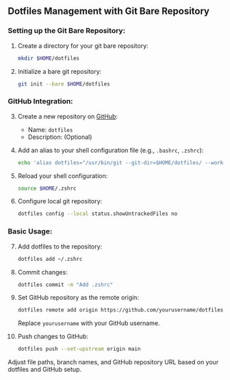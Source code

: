 ## Dotfiles Management with Git Bare Repository

### Setting up the Git Bare Repository:

1. Create a directory for your git bare repository:

    ```bash
    mkdir $HOME/dotfiles
    ```

2. Initialize a bare git repository:

    ```bash
    git init --bare $HOME/dotfiles
    ```

### GitHub Integration:

3. Create a new repository on [GitHub](https://github.com/):

    - Name: `dotfiles`
    - Description: (Optional)

4. Add an alias to your shell configuration file (e.g., `.bashrc`, `.zshrc`):

    ```bash
    echo 'alias dotfiles="/usr/bin/git --git-dir=$HOME/dotfiles/ --work-tree=$HOME"' >> $HOME/.zshrc
    ```

5. Reload your shell configuration:

    ```bash
    source $HOME/.zshrc
    ```

6. Configure local git repository:

    ```bash
    dotfiles config --local status.showUntrackedFiles no
    ```

### Basic Usage:

7. Add dotfiles to the repository:

    ```bash
    dotfiles add ~/.zshrc
    ```

8. Commit changes:

    ```bash
    dotfiles commit -m "Add .zshrc"
    ```

9. Set GitHub repository as the remote origin:

    ```bash
    dotfiles remote add origin https://github.com/yourusername/dotfiles.git
    ```

    Replace `yourusername` with your GitHub username.

10. Push changes to GitHub:

    ```bash
    dotfiles push --set-upstream origin main
    ```

Adjust file paths, branch names, and GitHub repository URL based on your dotfiles and GitHub setup.
